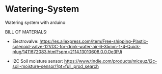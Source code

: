 # Watering-System
Watering system with arduino


BILL OF MATERIALS:

 - Electrovalve: https://es.aliexpress.com/item/Free-shipping-Plastic-solenoid-valve-12VDC-for-drink-water-air-6-35mm-1-4-Quick-plug/1411672083.html?spm=2114.13010608.0.0.Oe3PJi
 
 - I2C Soil moisture sensor: https://www.tindie.com/products/miceuz/i2c-soil-moisture-sensor/?pt=full_prod_search
 
 
